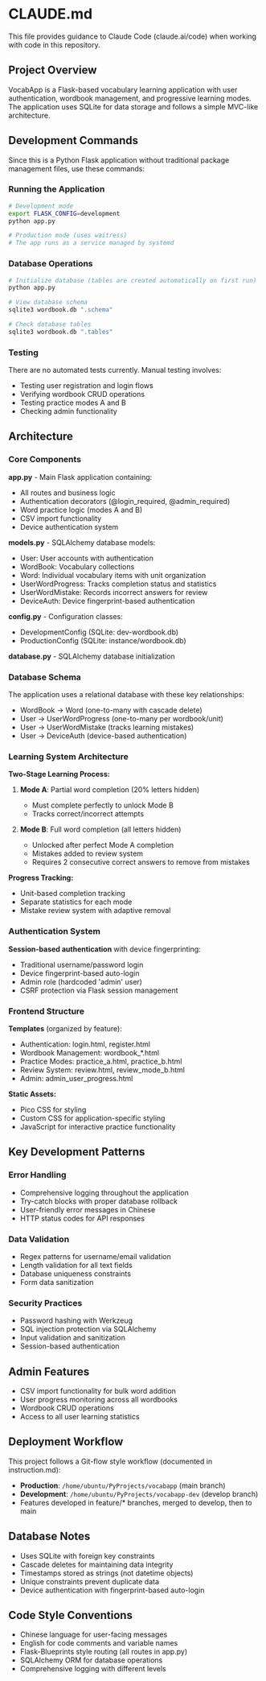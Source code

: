 # CLAUDE.md

This file provides guidance to Claude Code (claude.ai/code) when working with code in this repository.

## Project Overview

VocabApp is a Flask-based vocabulary learning application with user authentication, wordbook management, and progressive learning modes. The application uses SQLite for data storage and follows a simple MVC-like architecture.

## Development Commands

Since this is a Python Flask application without traditional package management files, use these commands:

### Running the Application
```bash
# Development mode
export FLASK_CONFIG=development
python app.py

# Production mode (uses waitress)
# The app runs as a service managed by systemd
```

### Database Operations
```bash
# Initialize database (tables are created automatically on first run)
python app.py

# View database schema
sqlite3 wordbook.db ".schema"

# Check database tables
sqlite3 wordbook.db ".tables"
```

### Testing
There are no automated tests currently. Manual testing involves:
- Testing user registration and login flows
- Verifying wordbook CRUD operations
- Testing practice modes A and B
- Checking admin functionality

## Architecture

### Core Components

**app.py** - Main Flask application containing:
- All routes and business logic
- Authentication decorators (@login_required, @admin_required)
- Word practice logic (modes A and B)
- CSV import functionality
- Device authentication system

**models.py** - SQLAlchemy database models:
- User: User accounts with authentication
- WordBook: Vocabulary collections
- Word: Individual vocabulary items with unit organization
- UserWordProgress: Tracks completion status and statistics
- UserWordMistake: Records incorrect answers for review
- DeviceAuth: Device fingerprint-based authentication

**config.py** - Configuration classes:
- DevelopmentConfig (SQLite: dev-wordbook.db)
- ProductionConfig (SQLite: instance/wordbook.db)

**database.py** - SQLAlchemy database initialization

### Database Schema

The application uses a relational database with these key relationships:
- WordBook → Word (one-to-many with cascade delete)
- User → UserWordProgress (one-to-many per wordbook/unit)
- User → UserWordMistake (tracks learning mistakes)
- User → DeviceAuth (device-based authentication)

### Learning System Architecture

**Two-Stage Learning Process:**
1. **Mode A**: Partial word completion (20% letters hidden)
   - Must complete perfectly to unlock Mode B
   - Tracks correct/incorrect attempts

2. **Mode B**: Full word completion (all letters hidden)
   - Unlocked after perfect Mode A completion
   - Mistakes added to review system
   - Requires 2 consecutive correct answers to remove from mistakes

**Progress Tracking:**
- Unit-based completion tracking
- Separate statistics for each mode
- Mistake review system with adaptive removal

### Authentication System

**Session-based authentication** with device fingerprinting:
- Traditional username/password login
- Device fingerprint-based auto-login
- Admin role (hardcoded 'admin' user)
- CSRF protection via Flask session management

### Frontend Structure

**Templates** (organized by feature):
- Authentication: login.html, register.html
- Wordbook Management: wordbook_*.html
- Practice Modes: practice_a.html, practice_b.html
- Review System: review.html, review_mode_b.html
- Admin: admin_user_progress.html

**Static Assets:**
- Pico CSS for styling
- Custom CSS for application-specific styling
- JavaScript for interactive practice functionality

## Key Development Patterns

### Error Handling
- Comprehensive logging throughout the application
- Try-catch blocks with proper database rollback
- User-friendly error messages in Chinese
- HTTP status codes for API responses

### Data Validation
- Regex patterns for username/email validation
- Length validation for all text fields
- Database uniqueness constraints
- Form data sanitization

### Security Practices
- Password hashing with Werkzeug
- SQL injection protection via SQLAlchemy
- Input validation and sanitization
- Session-based authentication

## Admin Features

- CSV import functionality for bulk word addition
- User progress monitoring across all wordbooks
- Wordbook CRUD operations
- Access to all user learning statistics

## Deployment Workflow

This project follows a Git-flow style workflow (documented in instruction.md):
- **Production**: `/home/ubuntu/PyProjects/vocabapp` (main branch)
- **Development**: `/home/ubuntu/PyProjects/vocabapp-dev` (develop branch)
- Features developed in feature/* branches, merged to develop, then to main

## Database Notes

- Uses SQLite with foreign key constraints
- Cascade deletes for maintaining data integrity
- Timestamps stored as strings (not datetime objects)
- Unique constraints prevent duplicate data
- Device authentication with fingerprint-based auto-login

## Code Style Conventions

- Chinese language for user-facing messages
- English for code comments and variable names
- Flask-Blueprints style routing (all routes in app.py)
- SQLAlchemy ORM for database operations
- Comprehensive logging with different levels